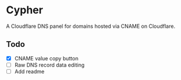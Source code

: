 # Cypher
A Cloudflare DNS panel for domains hosted via CNAME on Cloudflare.

## Todo
- [x] CNAME value copy button
- [ ] Raw DNS record data editing
- [ ] Add readme

